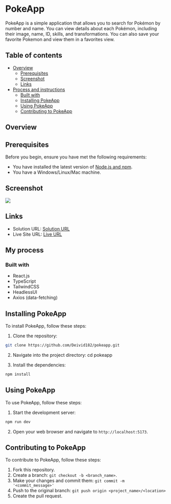 # PokeApp

PokeApp is a simple application that allows you to search for Pokémon by number and name. You can view details about each Pokémon, including their image, name, ID, skills, and transformations. You can also save your favorite Pokemon and view them in a favorites view.

## Table of contents

- [Overview](#overview)
  - [Prerequisites](#prerequisites)
  - [Screenshot](#screenshot)
  - [Links](#links)
- [Process and instructions](#my-process)
  - [Built with](#built-with)
  - [Installing PokeApp](#installing-pokeapp)
  - [Using PokeApp](#using-pokeapp)
  - [Contributing to PokeApp](#contributing-to-pokeapp)

## Overview

## Prerequisites

Before you begin, ensure you have met the following requirements:

- You have installed the latest version of [Node.js and npm](https://nodejs.org/en/download/).
- You have a Windows/Linux/Mac machine.

## Screenshot

![](https://res.cloudinary.com/dqsvp22du/image/upload/v1695961153/screenshot_s28y16.png)

## Links

- Solution URL: [Solution URL](https://github.com/Deivid182/pokeapp)
- Live Site URL: [Live URL](https://dave-pokeapp.netlify.app/)

## My process

### Built with

- React.js
- TypeScript
- TailwindCSS
- HeadlessUI
- Axios (data-fetching)

## Installing PokeApp

To install PokeApp, follow these steps:

1. Clone the repository:

```sh
git clone https://github.com/Deivid182/pokeapp.git
```

2. Navigate into the project directory:
   cd pokeapp

3. Install the dependencies:

```sh
npm install
```

## Using PokeApp

To use PokeApp, follow these steps:

1. Start the development server:

```sh
npm run dev
```

2. Open your web browser and navigate to `http://localhost:5173`.

## Contributing to PokeApp

To contribute to PokeApp, follow these steps:

1. Fork this repository.
2. Create a branch: `git checkout -b <branch_name>`.
3. Make your changes and commit them: `git commit -m '<commit_message>'`
4. Push to the original branch: `git push origin <project_name>/<location>`
5. Create the pull request.
